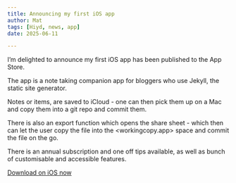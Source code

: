 ```yaml
---
title: Announcing my first iOS app
author: Mat
tags: [Hiyd, news, app]
date: 2025-06-11

---
```


I’m delighted to announce my first iOS app has been published to the App Store.

The app is a note taking companion app for bloggers who use Jekyll, the static site generator.

Notes or items, are saved to iCloud - one can then pick them up on a Mac and copy them into a git repo and commit them.

There is also an export function which opens the share sheet - which then can let the user copy the file into the <workingcopy.app> space and commit the file on the go.

There is an annual subscription and one off tips available, as well as bunch of customisable and accessible features.

[Download on iOS now](https://apps.apple.com/gb/app/hiyd/id6746853559)